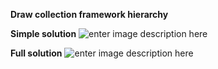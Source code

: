 **Draw collection framework hierarchy**

**Simple solution**
![enter image description here](http://images.slideplayer.com/42/11566234/slides/slide_4.jpg)

**Full solution**
![enter image description here](https://i.pinimg.com/736x/84/70/e1/8470e161b476c4b19af248e84d4a9557--core-collection-java.jpg)
